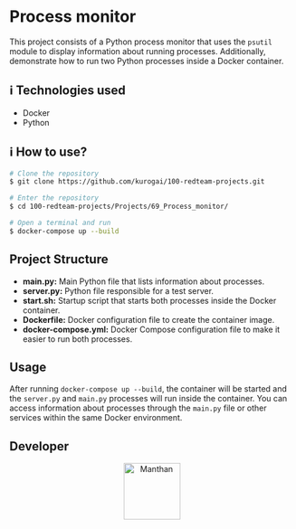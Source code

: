 # Process monitor

This project consists of a Python process monitor that uses the `psutil` module to display information about running processes. Additionally, demonstrate how to run two Python processes inside a Docker container.

## :information_source: Technologies used

- Docker
- Python

## :information_source: How to use?
```bash
# Clone the repository
$ git clone https://github.com/kurogai/100-redteam-projects.git

# Enter the repository
$ cd 100-redteam-projects/Projects/69_Process_monitor/

# Open a terminal and run
$ docker-compose up --build
```

## Project Structure

- **main.py:** Main Python file that lists information about processes.
- **server.py:** Python file responsible for a test server.
- **start.sh:** Startup script that starts both processes inside the Docker container.
- **Dockerfile:** Docker configuration file to create the container image.
- **docker-compose.yml:** Docker Compose configuration file to make it easier to run both processes.

## Usage

After running `docker-compose up --build`, the container will be started and the `server.py` and `main.py` processes will run inside the container. You can access information about processes through the `main.py` file or other services within the same Docker environment.


## Developer

<p align="center">
<a href="https://github.com/AugustoSavi" target="blank"><img align="center" src="https://avatars.githubusercontent.com/u/32443720?v=4" alt="Manthan" height="100" width="100" /></a>
</p>
